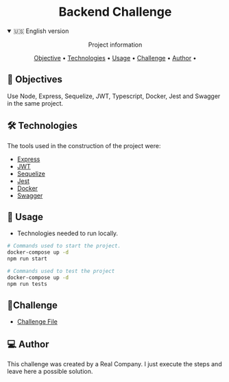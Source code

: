 <h1 align="center">
    Backend Challenge
</h1>
<details open>
  <summary>🇺🇸 English version</summary>

  <p align="center"> Project information </p>

  <p align="center">
  <a href="#objective">Objective</a> •
  <a href="#technologies">Technologies</a> •
  <a href="#usage">Usage</a> •
  <a href="#challenge">Challenge</a> •
  <a href="#author">Author</a> •
  </p>

  <h2 id="objective" > 🎯 Objectives </h2>

  Use Node, Express, Sequelize, JWT, Typescript, Docker, Jest and Swagger in the same project.
  

  <h2 id="technologies"> 🛠 Technologies </h2>

  The tools used in the construction of the project were:

  - [Express](https://expressjs.com/)
  - [JWT](https://jwt.io)
  - [Sequelize](https://sequelize.org/)
  - [Jest](https://jestjs.io/)
  - [Docker](https://www.docker.com/)
  - [Swagger](https://swagger.io/)

  <h2 id="usage" > 👷 Usage </h2>

  - Technologies needed to run locally.

  ```bash
  # Commands used to start the project.
  docker-compose up -d
  npm run start
  
  # Commands used to test the project
  docker-compose up -d
  npm run tests
  ```

  <h2 id="challenge"> 🤝Challenge </h2>

  - [Challenge File](./CHALLENGE.md)

  <h2 id="author"> 💻 Author </h2>

  This challenge was created by a Real Company. I just execute the steps and leave here a possible solution.

</details>
